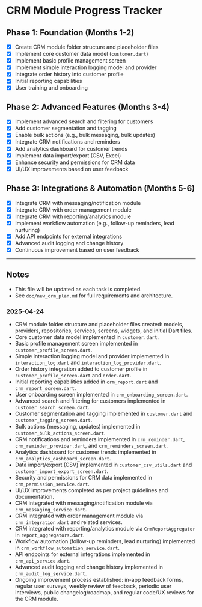 # CRM Module Progress Tracker

## Phase 1: Foundation (Months 1-2)
- [x] Create CRM module folder structure and placeholder files
- [x] Implement core customer data model (`customer.dart`)
- [x] Implement basic profile management screen
- [x] Implement simple interaction logging model and provider
- [x] Integrate order history into customer profile
- [x] Initial reporting capabilities
- [x] User training and onboarding

## Phase 2: Advanced Features (Months 3-4)
- [x] Implement advanced search and filtering for customers
- [x] Add customer segmentation and tagging
- [x] Enable bulk actions (e.g., bulk messaging, bulk updates)
- [x] Integrate CRM notifications and reminders
- [x] Add analytics dashboard for customer trends
- [x] Implement data import/export (CSV, Excel)
- [x] Enhance security and permissions for CRM data
- [x] UI/UX improvements based on user feedback

## Phase 3: Integrations & Automation (Months 5-6)
- [x] Integrate CRM with messaging/notification module
- [x] Integrate CRM with order management module
- [x] Integrate CRM with reporting/analytics module
- [x] Implement workflow automation (e.g., follow-up reminders, lead nurturing)
- [x] Add API endpoints for external integrations
- [x] Advanced audit logging and change history
- [x] Continuous improvement based on user feedback

---

## Notes
- This file will be updated as each task is completed.
- See `doc/new_crm_plan.md` for full requirements and architecture.

### 2025-04-24
- CRM module folder structure and placeholder files created: models, providers, repositories, services, screens, widgets, and initial Dart files.
- Core customer data model implemented in `customer.dart`.
- Basic profile management screen implemented in `customer_profile_screen.dart`.
- Simple interaction logging model and provider implemented in `interaction_log.dart` and `interaction_log_provider.dart`.
- Order history integration added to customer profile in `customer_profile_screen.dart` and `order.dart`.
- Initial reporting capabilities added in `crm_report.dart` and `crm_report_screen.dart`.
- User onboarding screen implemented in `crm_onboarding_screen.dart`.
- Advanced search and filtering for customers implemented in `customer_search_screen.dart`.
- Customer segmentation and tagging implemented in `customer.dart` and `customer_tagging_screen.dart`.
- Bulk actions (messaging, updates) implemented in `customer_bulk_actions_screen.dart`.
- CRM notifications and reminders implemented in `crm_reminder.dart`, `crm_reminder_provider.dart`, and `crm_reminders_screen.dart`.
- Analytics dashboard for customer trends implemented in `crm_analytics_dashboard_screen.dart`.
- Data import/export (CSV) implemented in `customer_csv_utils.dart` and `customer_import_export_screen.dart`.
- Security and permissions for CRM data implemented in `crm_permission_service.dart`.
- UI/UX improvements completed as per project guidelines and documentation.
- CRM integrated with messaging/notification module via `crm_messaging_service.dart`.
- CRM integrated with order management module via `crm_integration.dart` and related services.
- CRM integrated with reporting/analytics module via `CrmReportAggregator` in `report_aggregators.dart`.
- Workflow automation (follow-up reminders, lead nurturing) implemented in `crm_workflow_automation_service.dart`.
- API endpoints for external integrations implemented in `crm_api_service.dart`.
- Advanced audit logging and change history implemented in `crm_audit_log_service.dart`.
- Ongoing improvement process established: in-app feedback forms, regular user surveys, weekly review of feedback, periodic user interviews, public changelog/roadmap, and regular code/UX reviews for the CRM module.
